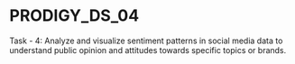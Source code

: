 # PRODIGY_DS_04
Task - 4: Analyze and visualize sentiment patterns in social media data to understand public opinion and attitudes towards specific topics or brands.
